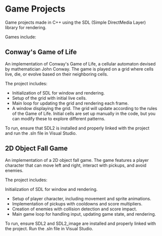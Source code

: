 # Game Projects
 Game projects made in C++ using the SDL (Simple DirectMedia Layer) library for rendering.

Games include:
## Conway's Game of Life
An implementation of Conway's Game of Life, a cellular automaton devised by mathematician John Conway. The game is played on a grid where cells live, die, or evolve based on their neighboring cells.

The project includes:

* Initialization of SDL for window and rendering. </b>
* Setup of the grid with initial live cells. </b>
* Main loop for updating the grid and rendering each frame. </b>
* A window displaying the grid. The grid will update according to the rules of the Game of Life. Initial cells are set up manually in the code, but you can modify these to explore different patterns.

To run, ensure that SDL2 is installed and properly linked with the project and run the .sln file in Visual Studio.

## 2D Object Fall Game
An implementation of a 2D object fall game. The game features a player character that can move left and right, interact with pickups, and avoid enemies.

The project includes:

Initialization of SDL for window and rendering. </b>
* Setup of player character, including movement and sprite animations. </b>
* Implementation of pickups with cooldowns and score multipliers.
* Creation of enemies with collision detection and score impact.
* Main game loop for handling input, updating game state, and rendering.

To run, ensure SDL2 and SDL2_image are installed and properly linked with the project. Run the .sln file in Visual Studio.
